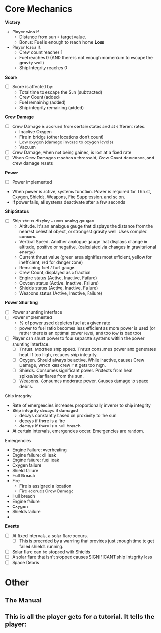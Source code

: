 # Core Mechanics
**Victory**
- Player wins if
	- Distance from sun = target value.
	- Bonus: Fuel is enough to reach home
**Loss**
- Player loses if:
	- Crew count reaches 1
	- Fuel reaches 0 (AND there is not enough momentum to escape the gravity well)
	- Ship Integrity reaches 0

**Score**
- [ ] Score is affected by:
	- Total time to escape the Sun (subtracted)
	- Crew Count (added)
	- Fuel remaining (added)
	- Ship integrity remaining (added)

**Crew Damage**
- [ ] Crew Damage is accrued from certain states and at different rates.
	- Inactive Oxygen
	- Fire in bridge (other locations don't count)
	- Low oxygen (damage inverse to oxygen levels)
	- Vacuum
- [ ] Crew Damage, when not being gained, is lost at a fixed rate
- [ ] When Crew Damages reaches a threshold, Crew Count decreases, and crew damage resets

**Power**
- [ ] Power implemented
- When power is active, systems function. Power is required for Thrust, Oxygen, Shields, Weapons, Fire Suppression, and so on.
- If power fails, all systems deactivate after a few seconds

**Ship Status**
- [ ] Ship status display - uses analog gauges
	- Altitude. It's an analogue gauge that displays the distance from the nearest celestial object, or strongest gravity well. Uses complex sensors.
	- Vertical Speed. Another analogue gauge that displays change in altitude, positive or negative. (calculated via changes in gravitational energy)
	- Current thrust value (green area signifies most efficient, yellow for inefficient, red for danger zone)
	- Remaining fuel / fuel gauge. 
	- Crew Count, displayed as a fraction
	- Engine status (Active, Inactive, Failure)
	- Oxygen status (Active, Inactive, Failure)
	- Shields status (Active, Inactive, Failure)
	- Weapons status (Active, Inactive, Failure)

**Power Shunting**
- [ ] Power shunting interface
- [ ] Power implemented
	- % of power used depletes fuel at a given rate
	- power to fuel ratio becomes less efficient as more power is used (or rather there is an optimal power level, and too low is bad too)
- [ ] Player can shunt power to four separate systems within the power shunting interface. 
	- [ ] Thrust. Modifies ship speed. Thrust consumes power and generates heat. If too high, reduces ship integrity.
	- [ ] Oxygen. Should always be active. While inactive, causes Crew Damage, which kills crew if it gets too high.
	- [ ] Shields. Consumes significant power. Protects from heat spikes/solar flares from the sun.
	- [ ] Weapons. Consumes moderate power. Causes damage to space debris.

Ship Integrity
- Rate of emergencies increases proportionally inverse to ship integrity
- Ship integrity decays if damaged
	- decays constantly based on proximity to the sun
	- decays if there is a fire
	- decays if there is a hull breach
- At certain intervals, emergencies occur. Emergencies are random.

Emergencies
- Engine Failure: overheating
- Engine failure: oil leak
- Engine failure: fuel leak
- Oxygen failure
- Shield failure
- Hull Breach
- Fire
	- Fire is assigned a location
	- Fire accrues Crew Damage
- Hull breach
- Engine failure
- Oxygen
- Shields failure
- 

**Events**
- [ ] At fixed intervals, a solar flare occurs.
	- [ ] This is preceded by a warning that provides just enough time to get failed shields running.
- [ ] Solar flare can be stopped with Shields
- [ ] A solar flare that isn't stopped causes SIGNIFICANT ship integrity loss
- [ ] Space Debris

# Other
## The Manual
This is all the player gets for a tutorial. It tells the player:
- 